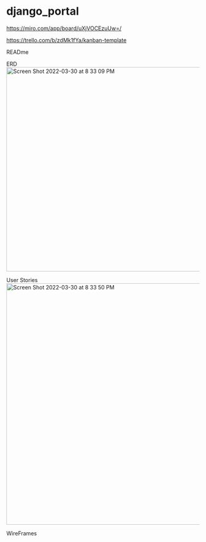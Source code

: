 # django_portal

https://miro.com/app/board/uXjVOCEzuUw=/

https://trello.com/b/zdMk1fYa/kanban-template


READme

ERD
<img width="533" alt="Screen Shot 2022-03-30 at 8 33 09 PM" src="https://user-images.githubusercontent.com/94874302/160971081-9aa563d2-c603-483a-9493-cca841598ed6.png">


User Stories
<img width="630" alt="Screen Shot 2022-03-30 at 8 33 50 PM" src="https://user-images.githubusercontent.com/94874302/160971165-482171ad-4859-423d-9681-3913a57b55e1.png">

WireFrames
